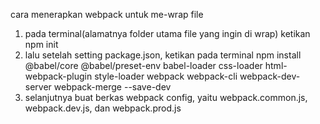 cara menerapkan webpack untuk me-wrap file 

1. pada terminal(alamatnya folder utama file yang ingin di wrap) ketikan npm init
2. lalu setelah setting package.json, ketikan pada terminal npm install @babel/core @babel/preset-env babel-loader css-loader html-webpack-plugin style-loader webpack webpack-cli webpack-dev-server webpack-merge --save-dev
3. selanjutnya buat berkas webpack config, yaitu webpack.common.js, webpack.dev.js, dan webpack.prod.js

